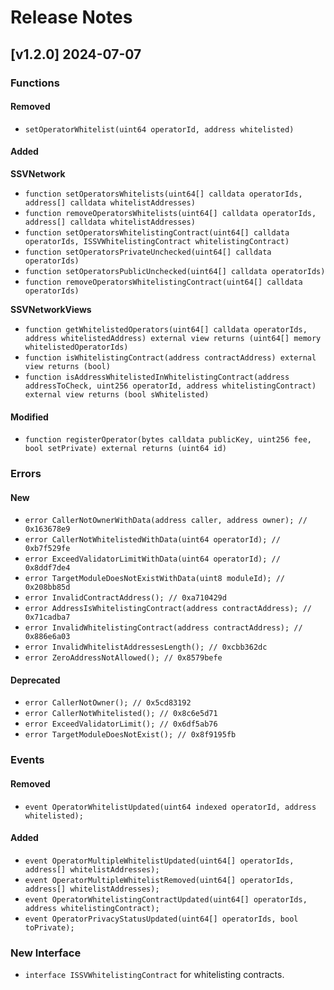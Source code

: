 # Release Notes

## [v1.2.0] 2024-07-07

### Functions

#### Removed
- `setOperatorWhitelist(uint64 operatorId, address whitelisted)`

#### Added

**SSVNetwork**
- `function setOperatorsWhitelists(uint64[] calldata operatorIds, address[] calldata whitelistAddresses)`
- `function removeOperatorsWhitelists(uint64[] calldata operatorIds, address[] calldata whitelistAddresses)`
- `function setOperatorsWhitelistingContract(uint64[] calldata operatorIds, ISSVWhitelistingContract whitelistingContract)`
- `function setOperatorsPrivateUnchecked(uint64[] calldata operatorIds)`
- `function setOperatorsPublicUnchecked(uint64[] calldata operatorIds)`
- `function removeOperatorsWhitelistingContract(uint64[] calldata operatorIds)`

**SSVNetworkViews**
- `function getWhitelistedOperators(uint64[] calldata operatorIds, address whitelistedAddress) external view returns (uint64[] memory whitelistedOperatorIds)`
- `function isWhitelistingContract(address contractAddress) external view returns (bool)`
- `function isAddressWhitelistedInWhitelistingContract(address addressToCheck, uint256 operatorId, address whitelistingContract) external view returns (bool sWhitelisted)`

#### Modified
- `function registerOperator(bytes calldata publicKey, uint256 fee, bool setPrivate) external returns (uint64 id)`

### Errors

#### New
- `error CallerNotOwnerWithData(address caller, address owner); // 0x163678e9`
- `error CallerNotWhitelistedWithData(uint64 operatorId); // 0xb7f529fe`
- `error ExceedValidatorLimitWithData(uint64 operatorId); // 0x8ddf7de4`
- `error TargetModuleDoesNotExistWithData(uint8 moduleId); // 0x208bb85d`
- `error InvalidContractAddress(); // 0xa710429d`
- `error AddressIsWhitelistingContract(address contractAddress); // 0x71cadba7`
- `error InvalidWhitelistingContract(address contractAddress); // 0x886e6a03`
- `error InvalidWhitelistAddressesLength(); // 0xcbb362dc`
- `error ZeroAddressNotAllowed(); // 0x8579befe`

#### Deprecated
- `error CallerNotOwner(); // 0x5cd83192`
- `error CallerNotWhitelisted(); // 0x8c6e5d71`
- `error ExceedValidatorLimit(); // 0x6df5ab76`
- `error TargetModuleDoesNotExist(); // 0x8f9195fb`

### Events

#### Removed
- `event OperatorWhitelistUpdated(uint64 indexed operatorId, address whitelisted);`

#### Added
- `event OperatorMultipleWhitelistUpdated(uint64[] operatorIds, address[] whitelistAddresses);`
- `event OperatorMultipleWhitelistRemoved(uint64[] operatorIds, address[] whitelistAddresses);`
- `event OperatorWhitelistingContractUpdated(uint64[] operatorIds, address whitelistingContract);`
- `event OperatorPrivacyStatusUpdated(uint64[] operatorIds, bool toPrivate);`

### New Interface
- `interface ISSVWhitelistingContract` for whitelisting contracts.